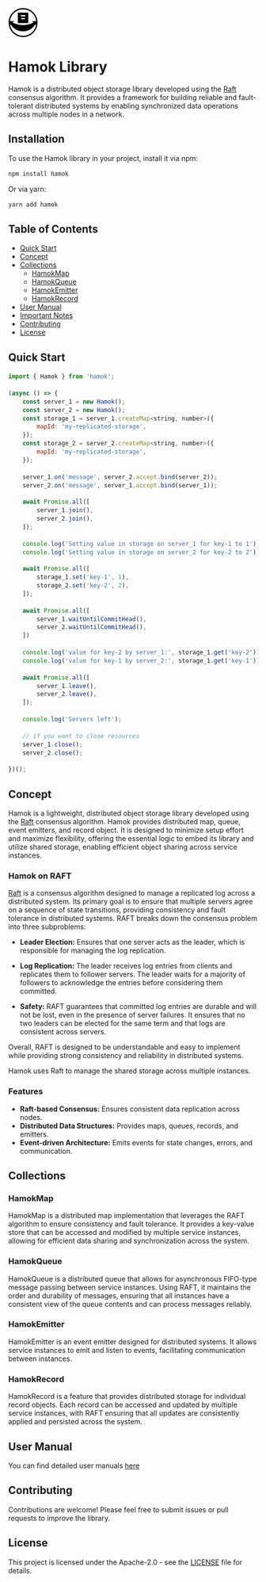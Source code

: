 ![Logo](assets/logo-readme.png)

# Hamok Library

Hamok is a distributed object storage library developed using the [Raft](https://raft.github.io/) consensus algorithm. It provides a framework for building reliable and fault-tolerant distributed systems by enabling synchronized data operations across multiple nodes in a network.

## Installation

To use the Hamok library in your project, install it via npm:

```bash
npm install hamok
```

Or via yarn:

```bash
yarn add hamok
```

## Table of Contents

- [Quick Start](#quick-start)
- [Concept](#concept)
- [Collections](#collections)
  - [HamokMap](#hamokmap)
  - [HamokQueue](#hamokqueue)
  - [HamokEmitter](#hamokemitter)
  - [HamokRecord](#hamokrecord)
- [User Manual](#user-manual)
- [Important Notes](#important-notes)
- [Contributing](#contributing)
- [License](#license)

## Quick Start

```javascript
import { Hamok } from 'hamok';

(async () => {
	const server_1 = new Hamok();
	const server_2 = new Hamok();
	const storage_1 = server_1.createMap<string, number>({
		mapId: 'my-replicated-storage',
	});
	const storage_2 = server_2.createMap<string, number>({
		mapId: 'my-replicated-storage',
	});

	server_1.on('message', server_2.accept.bind(server_2));
	server_2.on('message', server_1.accept.bind(server_1));

	await Promise.all([
		server_1.join(),
		server_2.join(),
	]);

	console.log('Setting value in storage on server_1 for key-1 to 1');
	console.log('Setting value in storage on server_2 for key-2 to 2');

	await Promise.all([
		storage_1.set('key-1', 1),
		storage_2.set('key-2', 2),
	]);

	await Promise.all([
		server_1.waitUntilCommitHead(),
		server_2.waitUntilCommitHead(),
	])

	console.log('value for key-2 by server_1:', storage_1.get('key-2'));
	console.log('value for key-1 by server_2:', storage_1.get('key-1'));

	await Promise.all([
		server_1.leave(),
		server_2.leave(),
	]);

	console.log('Servers left');

	// if you want to close resources
	server_1.close();
	server_2.close();

})();
```

## Concept

Hamok is a lightweight, distributed object storage library developed using the [Raft](https://raft.github.io/) consensus algorithm. Hamok provides distributed map, queue, event emitters, and record object. It is designed to minimize setup effort and maximize flexibility, offering the essential logic to embed its library and utilize shared storage, enabling efficient object sharing across service instances.

### Hamok on RAFT

[Raft](https://raft.github.io/) is a consensus algorithm designed to manage a replicated log across a distributed system. Its primary goal is to ensure that multiple servers agree on a sequence of state transitions, providing consistency and fault tolerance in distributed systems. RAFT breaks down the consensus problem into three subproblems:

- **Leader Election:** Ensures that one server acts as the leader, which is responsible for managing the log replication.

- **Log Replication:** The leader receives log entries from clients and replicates them to follower servers. The leader waits for a majority of followers to acknowledge the entries before considering them committed.

- **Safety:** RAFT guarantees that committed log entries are durable and will not be lost, even in the presence of server failures. It ensures that no two leaders can be elected for the same term and that logs are consistent across servers.

Overall, RAFT is designed to be understandable and easy to implement while providing strong consistency and reliability in distributed systems.

Hamok uses Raft to manage the shared storage across multiple instances.

### Features

- **Raft-based Consensus:** Ensures consistent data replication across nodes.
- **Distributed Data Structures:** Provides maps, queues, records, and emitters.
- **Event-driven Architecture:** Emits events for state changes, errors, and communication.

## Collections

### HamokMap

HamokMap is a distributed map implementation that leverages the RAFT algorithm to ensure consistency and fault tolerance. It provides a key-value store that can be accessed and modified by multiple service instances, allowing for efficient data sharing and synchronization across the system.

### HamokQueue

HamokQueue is a distributed queue that allows for asynchronous FIFO-type message passing between service instances. Using RAFT, it maintains the order and durability of messages, ensuring that all instances have a consistent view of the queue contents and can process messages reliably.

### HamokEmitter

HamokEmitter is an event emitter designed for distributed systems. It allows service instances to emit and listen to events, facilitating communication between instances.

### HamokRecord

HamokRecord is a feature that provides distributed storage for individual record objects. Each record can be accessed and updated by multiple service instances, with RAFT ensuring that all updates are consistently applied and persisted across the system.

## User Manual

You can find detailed user manuals [here](https://balazskreith.github.io/hamok-ts/)

## Contributing

Contributions are welcome! Please feel free to submit issues or pull requests to improve the library.

## License

This project is licensed under the Apache-2.0 - see the [LICENSE](LICENSE) file for details.

